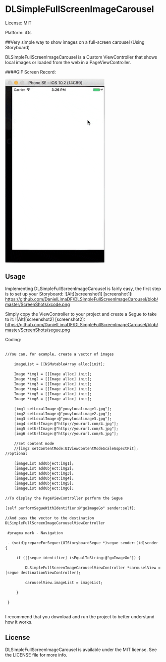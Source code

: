 # DLSimpleFullScreenImageCarousel

License: MIT

Platform: iOs

##Very simple way to show images on a full-screen carousel (Using Storyboard)

DLSimpleFullScreenImageCarousel is a Custom ViewController that shows local images or loaded from the web in a PageViewController.

####GIF Screen Record:

![GIF](https://github.com/DanielLimaDF/DLSimpleFullScreenImageCarousel/blob/master/ScreenShots/capture.gif)

## Usage

Implementing DLSimpleFullScreenImageCarousel is fairly easy, the first step is to set up your Storyboard:
![Alt][screenshot1]
[screenshot1]: https://github.com/DanielLimaDF/DLSimpleFullScreenImageCarousel/blob/master/ScreenShots/xcode.png

Simply copy the ViewController to your project and create a Segue to take to it:
![Alt][screenshot2]
[screenshot2]: https://github.com/DanielLimaDF/DLSimpleFullScreenImageCarousel/blob/master/ScreenShots/segue.png

Coding:

```obj-c

//You can, for example, create a vector of images

	imageList = [[NSMutableArray alloc]init];
    
    Image *img1 = [[Image alloc] init];
    Image *img2 = [[Image alloc] init];
    Image *img3 = [[Image alloc] init];
    Image *img4 = [[Image alloc] init];
    Image *img5 = [[Image alloc] init];
    Image *img6 = [[Image alloc] init];
    
    [img1 setLocalImage:@"youylocalimage1.jpg"];
    [img2 setLocalImage:@"youylocalimage2.jpg"];
    [img3 setLocalImage:@"youylocalimage3.jpg"];
    [img4 setUrlImage:@"http://yoururl.com/4.jpg"];
    [img5 setUrlImage:@"http://yoururl.com/5.jpg"];
    [img6 setUrlImage:@"http://yoururl.com/6.jpg"];
    
    //Set content mode
    //[img2 setContentMode:UIViewContentModeScaleAspectFit]; //optional
    
    [imageList addObject:img1];
    [imageList addObject:img2];
    [imageList addObject:img3];
    [imageList addObject:img4];
    [imageList addObject:img5];
    [imageList addObject:img6];

//To display the PageViewController perform the Segue

[self performSegueWithIdentifier:@"goImageGo" sender:self];

//And pass the vector to the destination DLSimpleFullScreenImageCarouselViewController

 #pragma mark - Navigation

 - (void)prepareForSegue:(UIStoryboardSegue *)segue sender:(id)sender {
     
     if ([[segue identifier] isEqualToString:@"goImageGo"]) {
         
         DLSimpleFullScreenImageCarouselViewController *carouselView = [segue destinationViewController];
         
         carouselView.imageList = imageList;
         
     }
     
 }


```

I recommend that you download and run the project to better understand how it works.

## License

DLSimpleFullScreenImageCarousel is available under the MIT license. See the LICENSE file for more info.